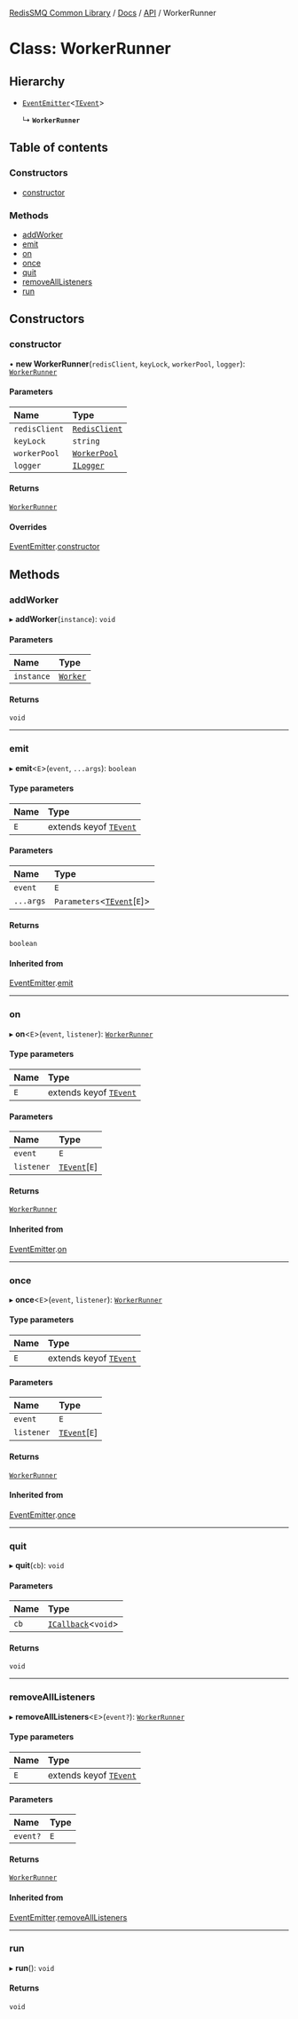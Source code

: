 [RedisSMQ Common Library](../../../README.md) / [Docs](README.md) / [API](docs/api/README.md) / WorkerRunner

# Class: WorkerRunner

## Hierarchy

- [`EventEmitter`](docs/api/classes/EventEmitter.md)\<[`TEvent`](docs/api/README.md#tevent)\>

  ↳ **`WorkerRunner`**

## Table of contents

### Constructors

- [constructor](docs/api/classes/WorkerRunner.md#constructor)

### Methods

- [addWorker](docs/api/classes/WorkerRunner.md#addworker)
- [emit](docs/api/classes/WorkerRunner.md#emit)
- [on](docs/api/classes/WorkerRunner.md#on)
- [once](docs/api/classes/WorkerRunner.md#once)
- [quit](docs/api/classes/WorkerRunner.md#quit)
- [removeAllListeners](docs/api/classes/WorkerRunner.md#removealllisteners)
- [run](docs/api/classes/WorkerRunner.md#run)

## Constructors

### constructor

• **new WorkerRunner**(`redisClient`, `keyLock`, `workerPool`, `logger`): [`WorkerRunner`](docs/api/classes/WorkerRunner.md)

#### Parameters

| Name | Type |
| :------ | :------ |
| `redisClient` | [`RedisClient`](docs/api/classes/RedisClient.md) |
| `keyLock` | `string` |
| `workerPool` | [`WorkerPool`](docs/api/classes/WorkerPool.md) |
| `logger` | [`ILogger`](docs/api/interfaces/ILogger.md) |

#### Returns

[`WorkerRunner`](docs/api/classes/WorkerRunner.md)

#### Overrides

[EventEmitter](docs/api/classes/EventEmitter.md).[constructor](docs/api/classes/EventEmitter.md#constructor)

## Methods

### addWorker

▸ **addWorker**(`instance`): `void`

#### Parameters

| Name | Type |
| :------ | :------ |
| `instance` | [`Worker`](docs/api/classes/Worker.md) |

#### Returns

`void`

___

### emit

▸ **emit**\<`E`\>(`event`, `...args`): `boolean`

#### Type parameters

| Name | Type |
| :------ | :------ |
| `E` | extends keyof [`TEvent`](docs/api/README.md#tevent) |

#### Parameters

| Name | Type |
| :------ | :------ |
| `event` | `E` |
| `...args` | `Parameters`\<[`TEvent`](docs/api/README.md#tevent)[`E`]\> |

#### Returns

`boolean`

#### Inherited from

[EventEmitter](docs/api/classes/EventEmitter.md).[emit](docs/api/classes/EventEmitter.md#emit)

___

### on

▸ **on**\<`E`\>(`event`, `listener`): [`WorkerRunner`](docs/api/classes/WorkerRunner.md)

#### Type parameters

| Name | Type |
| :------ | :------ |
| `E` | extends keyof [`TEvent`](docs/api/README.md#tevent) |

#### Parameters

| Name | Type |
| :------ | :------ |
| `event` | `E` |
| `listener` | [`TEvent`](docs/api/README.md#tevent)[`E`] |

#### Returns

[`WorkerRunner`](docs/api/classes/WorkerRunner.md)

#### Inherited from

[EventEmitter](docs/api/classes/EventEmitter.md).[on](docs/api/classes/EventEmitter.md#on)

___

### once

▸ **once**\<`E`\>(`event`, `listener`): [`WorkerRunner`](docs/api/classes/WorkerRunner.md)

#### Type parameters

| Name | Type |
| :------ | :------ |
| `E` | extends keyof [`TEvent`](docs/api/README.md#tevent) |

#### Parameters

| Name | Type |
| :------ | :------ |
| `event` | `E` |
| `listener` | [`TEvent`](docs/api/README.md#tevent)[`E`] |

#### Returns

[`WorkerRunner`](docs/api/classes/WorkerRunner.md)

#### Inherited from

[EventEmitter](docs/api/classes/EventEmitter.md).[once](docs/api/classes/EventEmitter.md#once)

___

### quit

▸ **quit**(`cb`): `void`

#### Parameters

| Name | Type |
| :------ | :------ |
| `cb` | [`ICallback`](docs/api/interfaces/ICallback.md)\<`void`\> |

#### Returns

`void`

___

### removeAllListeners

▸ **removeAllListeners**\<`E`\>(`event?`): [`WorkerRunner`](docs/api/classes/WorkerRunner.md)

#### Type parameters

| Name | Type |
| :------ | :------ |
| `E` | extends keyof [`TEvent`](docs/api/README.md#tevent) |

#### Parameters

| Name | Type |
| :------ | :------ |
| `event?` | `E` |

#### Returns

[`WorkerRunner`](docs/api/classes/WorkerRunner.md)

#### Inherited from

[EventEmitter](docs/api/classes/EventEmitter.md).[removeAllListeners](docs/api/classes/EventEmitter.md#removealllisteners)

___

### run

▸ **run**(): `void`

#### Returns

`void`
